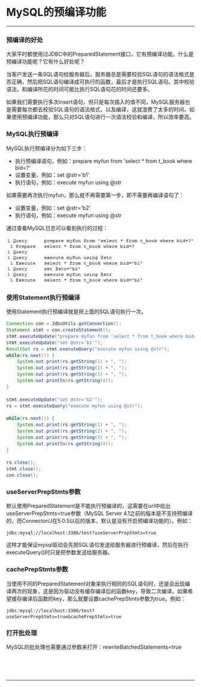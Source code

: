 # MySQL的预编译功能

---

### 预编译的好处

大家平时都使用过JDBC中的PreparedStatement接口，它有预编译功能。什么是预编译功能呢？它有什么好处呢？

当客户发送一条SQL语句给服务器后，服务器总是需要校验SQL语句的语法格式是否正确，然后把SQL语句编译成可执行的函数，最后才是执行SQL语句。其中校验语法，和编译所花的时间可能比执行SQL语句花的时间还要多。

如果我们需要执行多次insert语句，但只是每次插入的值不同，MySQL服务器也是需要每次都去校验SQL语句的语法格式，以及编译，这就浪费了太多的时间。如果使用预编译功能，那么只对SQL语句进行一次语法校验和编译，所以效率要高。

### MySQL执行预编译

MySQL执行预编译分为如下三步：

* 执行预编译语句，例如：prepare myfun from 'select * from t_book where bid=?'
* 设置变量，例如：set @str='b1'
* 执行语句，例如：execute myfun using @str

如果需要再次执行myfun，那么就不再需要第一步，即不需要再编译语句了：

* 设置变量，例如：set @str='b2'
* 执行语句，例如：execute myfun using @str

通过查看MySQL日志可以看到执行的过程：

![img](images/clip_image002-1582708896668.jpg)

### 使用Statement执行预编译

使用Statement执行预编译就是把上面的SQL语句执行一次。

~~~java
Connection con = JdbcUtils.getConnection();
Statement stmt = con.createStatement();
stmt.executeUpdate("prepare myfun from 'select * from t_book where bid=?'");
stmt.executeUpdate("set @str='b1'");
ResultSet rs = stmt.executeQuery("execute myfun using @str");
while(rs.next()) {
	System.out.print(rs.getString(1) + ", ");
	System.out.print(rs.getString(2) + ", ");
	System.out.print(rs.getString(3) + ", ");
	System.out.println(rs.getString(4));
}

stmt.executeUpdate("set @str='b2'");
rs = stmt.executeQuery("execute myfun using @str");

while(rs.next()) {
	System.out.print(rs.getString(1) + ", ");
	System.out.print(rs.getString(2) + ", ");
	System.out.print(rs.getString(3) + ", ");
	System.out.println(rs.getString(4));
}

rs.close();
stmt.close();
con.close();
~~~

### useServerPrepStmts参数

默认使用PreparedStatement是不能执行预编译的，这需要在url中给出useServerPrepStmts=true参数（MySQL Server 4.1之前的版本是不支持预编译的，而Connector/J在5.0.5以后的版本，默认是没有开启预编译功能的）。例如：

~~~plaintext
jdbc:mysql://localhost:3306/test?useServerPrepStmts=true
~~~

这样才能保证mysql驱动会先把SQL语句发送给服务器进行预编译，然后在执行executeQuery()时只是把参数发送给服务器。

### cachePrepStmts参数

当使用不同的PreparedStatement对象来执行相同的SQL语句时，还是会出现编译两次的现象，这是因为驱动没有缓存编译后的函数key，导致二次编译。如果希望缓存编译后函数的key，那么就要设置cachePrepStmts参数为true。例如：

~~~plaintext
jdbc:mysql://localhost:3306/test?useServerPrepStmts=true&cachePrepStmts=true
~~~

### 打开批处理

MySQL的批处理也需要通过参数来打开：rewriteBatchedStatements=true



<br/><br/><br/>

---

